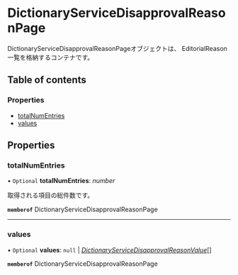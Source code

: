 # DictionaryServiceDisapprovalReasonPage


<div lang=\"ja\">DictionaryServiceDisapprovalReasonPageオブジェクトは、 EditorialReason一覧を格納するコンテナです。</div> 

## Table of contents

### Properties

- [totalNumEntries](dictionaryservicedisapprovalreasonpage.md#totalnumentries)
- [values](dictionaryservicedisapprovalreasonpage.md#values)

## Properties

### totalNumEntries

• `Optional` **totalNumEntries**: *number*

<div lang=\"ja\">取得される項目の総件数です。</div> 

**`memberof`** DictionaryServiceDisapprovalReasonPage

___

### values

• `Optional` **values**: ``null`` \| [*DictionaryServiceDisapprovalReasonValue*](dictionaryservicedisapprovalreasonvalue.md)[]

**`memberof`** DictionaryServiceDisapprovalReasonPage
